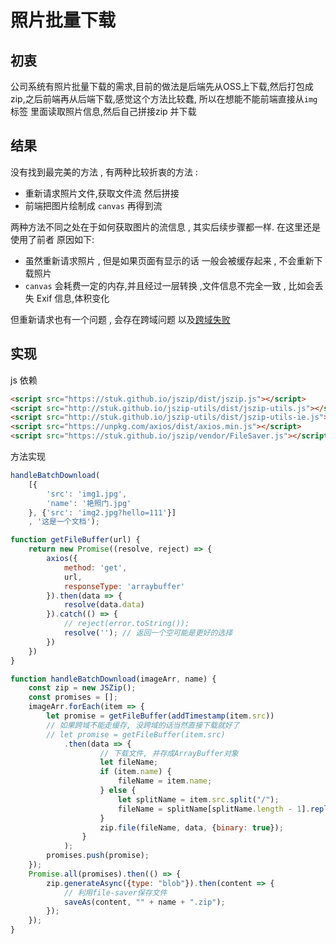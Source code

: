 # 照片批量下载

## 初衷

公司系统有照片批量下载的需求,目前的做法是后端先从OSS上下载,然后打包成zip,之后前端再从后端下载,感觉这个方法比较蠢, 所以在想能不能前端直接从`img`标签 里面读取照片信息,然后自己拼接zip 并下载

## 结果

没有找到最完美的方法 , 有两种比较折衷的方法 :

* 重新请求照片文件,获取文件流 然后拼接
* 前端把图片绘制成 `canvas` 再得到流

两种方法不同之处在于如何获取图片的流信息 , 其实后续步骤都一样. 在这里还是使用了前者 原因如下:

* 虽然重新请求照片 , 但是如果页面有显示的话 一般会被缓存起来 , 不会重新下载照片
* `canvas` 会耗费一定的内存,并且经过一层转换 ,文件信息不完全一致 , 比如会丢失 Exif 信息,体积变化

但重新请求也有一个问题 ,  会存在跨域问题 以及[跨域失败](https://segmentfault.com/q/1010000008648867)

## 实现

js 依赖

```html
<script src="https://stuk.github.io/jszip/dist/jszip.js"></script>
<script src="http://stuk.github.io/jszip-utils/dist/jszip-utils.js"></script>
<script src="http://stuk.github.io/jszip-utils/dist/jszip-utils-ie.js"></script>
<script src="https://unpkg.com/axios/dist/axios.min.js"></script>
<script src="https://stuk.github.io/jszip/vendor/FileSaver.js"></script>
```

方法实现

```js
handleBatchDownload(
    [{
        'src': 'img1.jpg',
        'name': '艳照门.jpg'
    }, {'src': 'img2.jpg?hello=111'}]
    , '这是一个文档');

function getFileBuffer(url) {
    return new Promise((resolve, reject) => {
        axios({
            method: 'get',
            url,
            responseType: 'arraybuffer'
        }).then(data => {
            resolve(data.data)
        }).catch(() => {
            // reject(error.toString());
            resolve(''); // 返回一个空可能是更好的选择
        })
    })
}

function handleBatchDownload(imageArr, name) {
    const zip = new JSZip();
    const promises = [];
    imageArr.forEach(item => {
        let promise = getFileBuffer(addTimestamp(item.src))
        // 如果跨域不能走缓存, 没跨域的话当然直接下载就好了
        // let promise = getFileBuffer(item.src)
            .then(data => {
                    // 下载文件, 并存成ArrayBuffer对象
                    let fileName;
                    if (item.name) {
                        fileName = item.name;
                    } else {
                        let splitName = item.src.split("/");
                        fileName = splitName[splitName.length - 1].replace(/\?.+/, "");
                    }
                    zip.file(fileName, data, {binary: true});
                }
            );
        promises.push(promise);
    });
    Promise.all(promises).then(() => {
        zip.generateAsync({type: "blob"}).then(content => {
            // 利用file-saver保存文件
            saveAs(content, "" + name + ".zip");
        });
    });
}
```